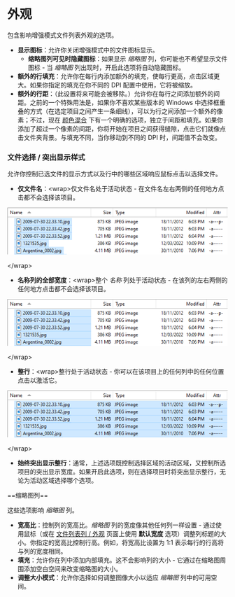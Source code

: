 # 外观

包含影响增强模式文件列表外观的选项。

- **显示图标**：允许你关闭增强模式中的文件图标显示。
  - **缩略图列可见时隐藏图标**：如果显示 *缩略图* 列，你可能也不希望显示文件图标 - 当 *缩略图* 列出现时，开启此选项将自动隐藏图标。
- **额外的行填充**：允许你在每行内添加额外的填充，使每行更高，点击区域更大。如果你指定的填充在你不同的 DPI 配置中使用，它将被缩放。
- **额外的行距**：（此设置将来可能会被移除。）允许你在每行之间添加额外的间距。之前的一个特殊用法是，如果你不喜欢某些版本的 Windows 中选择框重叠的方式（在选定项目之间产生一条细线），可以为行之间添加一个额外的像素；不过，现在 [颜色混合](/Manual/preferences/preferences_categories/colors_and_fonts/color_blending.zh.md) 下有一个明确的选项，独立于间距和填充。如果你添加了超过一个像素的间距，你将开始在项目之间获得缝隙，点击它们就像点击文件夹背景。与填充不同，当你移动到不同的 DPI 时，间距值不会改变。

  

### 文件选择 / 突出显示样式

允许你控制已选文件的显示方式以及行中的哪些区域响应鼠标点击以选择文件。

- **仅文件名**：\<wrap\>仅文件名处于活动状态 - 在文件名左右两侧的任何地方点击都不会选择该项目。

  
  
![](/Manual/images/media/13/fileselection_nameonly.png)  
  
\</wrap\>

- **名称列的全部宽度**：\<wrap\>整个 *名称* 列处于活动状态 - 在该列的左右两侧的任何地方点击都不会选择该项目。

  
  
![](/Manual/images/media/13/fileselection_fullwidth.png)  
  
\</wrap\>

- **整行**：\<wrap\>整行处于活动状态 - 你可以在该项目上的任何列中的任何位置点击以激活它。

  
  
![](/Manual/images/media/13/fileselection_fullrow.png)  
  
\</wrap\>

- **始终突出显示整行**：通常，上述选项既控制选择区域的活动区域，又控制所选项目的突出显示宽度。如果开启此选项，则在选择项目时将突出显示整行，无论为活动区域选择哪个选项。

  
==缩略图列==

这些选项影响 *缩略图* 列。

- **宽高比**：控制列的宽高比。*缩略图* 列的宽度像其他任何列一样设置 - 通过使用鼠标（或在 [文件列表列 / 外观](/Manual/preferences/preferences_categories/file_display_columns/appearance.zh.md) 页面上使用 **默认宽度** 选项）调整列标题的大小。你指定的宽高比控制行高。例如，将宽高比设置为 1:1 表示每行的行高将与列的宽度相同。
- **填充**：允许你在列中添加内部填充。这不会影响列的大小 - 它通过在缩略图周围添加空白空间来改变缩略图的大小。
- **调整大小模式**：允许你选择如何调整图像大小以适应 *缩略图* 列中的可用空间。
